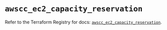 # `awscc_ec2_capacity_reservation`

Refer to the Terraform Registry for docs: [`awscc_ec2_capacity_reservation`](https://registry.terraform.io/providers/hashicorp/awscc/0.70.0/docs/resources/ec2_capacity_reservation).
